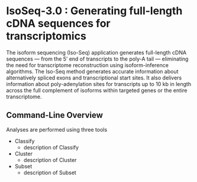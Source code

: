 # IsoSeq-3.0 : Generating full-length cDNA sequences for transcriptomics

The isoform sequencing (Iso-Seq) application generates full-length cDNA sequences — from the 5’ end of transcripts to the poly-A tail — eliminating the need for transcriptome reconstruction using isoform-inference algorithms. The Iso-Seq method generates accurate information about alternatively spliced exons and transcriptional start sites. It also delivers information about poly-adenylation sites for transcripts up to 10 kb in length across the full complement of isoforms within targeted genes or the entire transcriptome.

## Command-Line Overview
Analyses are performed using three tools
* Classify
  * description of Classify
* Cluster
  * description of Cluster
* Subset
  * description of Subset
